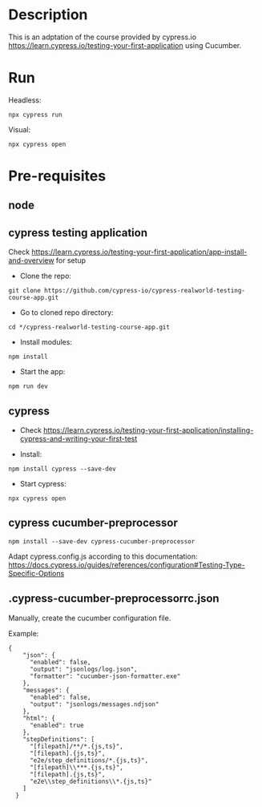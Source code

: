 # Description

This is an adptation of the course provided by cypress.io https://learn.cypress.io/testing-your-first-application using Cucumber.

# Run

Headless:

``npx cypress run``

Visual:

``npx cypress open`` 

# Pre-requisites

## node

## cypress testing application

Check https://learn.cypress.io/testing-your-first-application/app-install-and-overview for setup

- Clone the repo:

`git clone https://github.com/cypress-io/cypress-realworld-testing-course-app.git`

- Go to cloned repo directory:

`cd */cypress-realworld-testing-course-app.git`

- Install modules:

`npm install`

- Start the app:

`npm run dev`

## cypress 

- Check https://learn.cypress.io/testing-your-first-application/installing-cypress-and-writing-your-first-test

- Install:

`npm install cypress --save-dev`

- Start cypress: 

`npx cypress open`

## cypress cucumber-preprocessor

`npm install --save-dev cypress-cucumber-preprocessor`

Adapt cypress.config.js according to this documentation: https://docs.cypress.io/guides/references/configuration#Testing-Type-Specific-Options

## .cypress-cucumber-preprocessorrc.json

Manually, create the cucumber configuration file. 

Example:

```
{
    "json": {
      "enabled": false,
      "output": "jsonlogs/log.json",
      "formatter": "cucumber-json-formatter.exe"
    },
    "messages": {
      "enabled": false,
      "output": "jsonlogs/messages.ndjson"
    },
    "html": {
      "enabled": true
    },
    "stepDefinitions": [
      "[filepath]/**/*.{js,ts}",
      "[filepath].{js,ts}",
      "e2e/step_definitions/*.{js,ts}",
      "[filepath]\\***.{js,ts}",
      "[filepath].{js,ts}",
      "e2e\\step_definitions\\*.{js,ts}"
    ]
  }
  ```